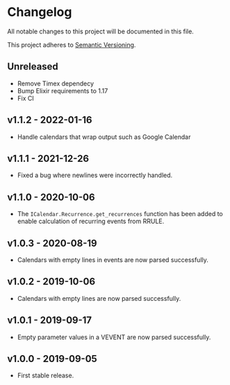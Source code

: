 # Changelog

All notable changes to this project will be documented in this file.

This project adheres to [Semantic Versioning](https://semver.org/spec/v2.0.0.html).

## Unreleased

- Remove Timex dependecy
- Bump Elixir requirements to 1.17
- Fix CI

## v1.1.2 - 2022-01-16

- Handle calendars that wrap output such as Google Calendar

## v1.1.1 - 2021-12-26

- Fixed a bug where newlines were incorrectly handled.

## v1.1.0 - 2020-10-06

- The `ICalendar.Recurrence.get_recurrences` function has been added to enable
  calculation of recurring events from RRULE.

## v1.0.3 - 2020-08-19

- Calendars with empty lines in events are now parsed successfully.

## v1.0.2 - 2019-10-06

- Calendars with empty lines are now parsed successfully.

## v1.0.1 - 2019-09-17

- Empty parameter values in a VEVENT are now parsed successfully.

## v1.0.0 - 2019-09-05

- First stable release.

